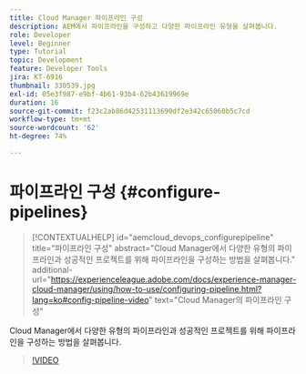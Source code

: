 ```yaml
---
title: Cloud Manager 파이프라인 구성
description: AEM에서 파이프라인을 구성하고 다양한 파이프라인 유형을 살펴봅니다.
role: Developer
level: Beginner
type: Tutorial
topic: Development
feature: Developer Tools
jira: KT-6916
thumbnail: 330539.jpg
exl-id: 05e3f987-e9bf-4b61-93b4-62b43619969e
duration: 16
source-git-commit: f23c2ab86d42531113690df2e342c65060b5c7cd
workflow-type: tm+mt
source-wordcount: '62'
ht-degree: 74%

---
```


# 파이프라인 구성 {#configure-pipelines}

>[!CONTEXTUALHELP]
>id="aemcloud_devops_configurepipeline"
>title="파이프라인 구성"
>abstract="Cloud Manager에서 다양한 유형의 파이프라인과 성공적인 프로젝트를 위해 파이프라인을 구성하는 방법을 살펴봅니다."
>additional-url="https://experienceleague.adobe.com/docs/experience-manager-cloud-manager/using/how-to-use/configuring-pipeline.html?lang=ko#config-pipeline-video" text="Cloud Manager의 파이프라인 구성"

Cloud Manager에서 다양한 유형의 파이프라인과 성공적인 프로젝트를 위해 파이프라인을 구성하는 방법을 살펴봅니다.

>[!VIDEO](https://video.tv.adobe.com/v/330539?quality=12&learn=on)
